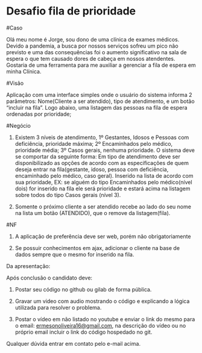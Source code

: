 # Desafio fila de prioridade

#Caso

Olá meu nome é Jorge, sou dono de uma clínica de exames médicos. Devido a pandemia, a busca por nossos serviços sofreu um pico não previsto e uma das consequências foi o aumento significativo na sala de espera o que tem causado dores de cabeça em nossos atendentes. Gostaria de uma ferramenta para me auxiliar a gerenciar a fila de espera em minha Clínica. 

#Visão

Aplicação com uma interface simples onde o usuário do sistema informa 2 parâmetros: Nome(Cliente a ser atendido), tipo de atendimento, e um botão “incluir na fila”. Logo abaixo, uma listagem das pessoas na fila de espera ordenadas por prioridade;

#Negócio

1) Existem 3 níveis de atendimento, 1º Gestantes, Idosos e Pessoas com deficiência, prioridade máxima; 2º Encaminhados pelo médico, prioridade média; 3º Casos gerais, nenhuma prioridade. O sistema deve se comportar da seguinte forma: Em tipo de atendimento deve ser disponibilizado as opções de acordo com as especificações de quem deseja entrar na fila(gestante, idoso, pessoa com deficiência, encaminhado pelo médico, caso geral). Inserido na lista de acordo com sua prioridade, EX: se alguém do tipo Encaminhados pelo médico(nível dois) for inserido na fila ele será prioridade e estará acima na listagem sobre todos do tipo Casos gerais (nível 3).

2) Somente o próximo cliente a ser atendido recebe ao lado do seu nome na lista um botão (ATENDIDO), que o remove da listagem(fila).

#NF

1) A aplicação de preferência deve ser web, porém não obrigatoriamente

2) Se possuir conhecimentos em ajax, adicionar o cliente na base de dados sempre que o mesmo for inserido na fila.

Da apresentação:

Após conclusão o candidato deve:

1)  Postar seu código no github ou gilab de forma pública.

2) Gravar um video com audio mostrando o código e explicando a lógica utilizada para resolver o problema.

3) Postar o vídeo em não listado no youtube e enviar o link do mesmo para o email: ermesonoliveira16@gmail.com, na descrição do vídeo ou no próprio email incluir o link do código hospedado no git.

Qualquer dúvida entrar em contato pelo e-mail acima.
